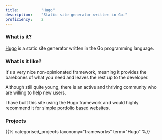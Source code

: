 ```yaml
---
title: 			"Hugo"
description: 	"Static site generator written in Go."
proficiency:	2
---
```


### What is it?
[Hugo](http://gohugo.io/) is a static site generator written in the Go programming language.

### What is it like?
It's a very nice non-opinionated framework, meaning it provides the barebones of what you need and leaves the rest up to the developer. 

Although still quite young, there is an active and thriving community who are willing to help new users. 

I have built this site using the Hugo framework and would highly recommend it for simple portfolio based websites.

### Projects
{{% categorised_projects taxonomy="frameworks" term="Hugo" %}}